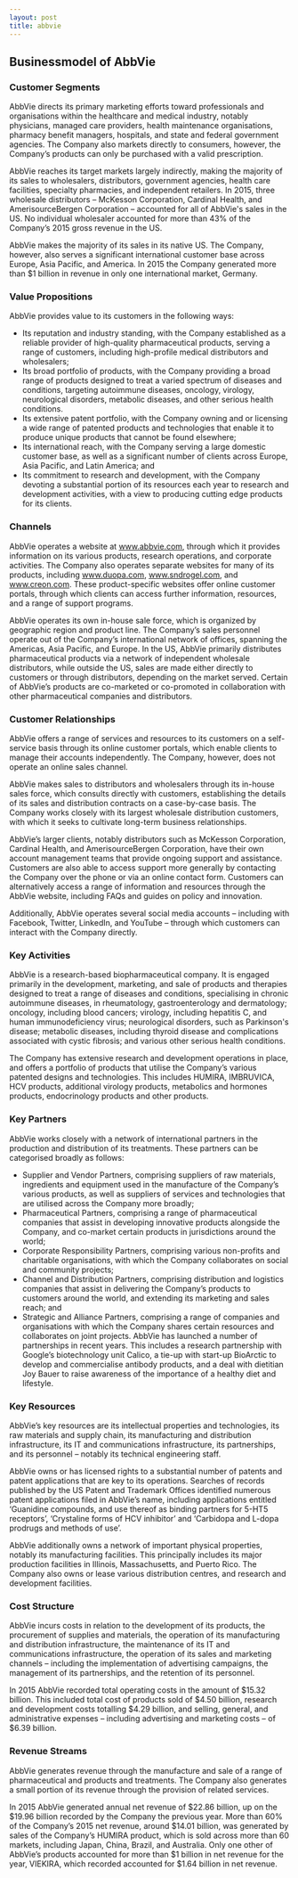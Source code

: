 ```yaml
---
layout: post
title: abbvie
---
```


Businessmodel of AbbVie
------------------------

### Customer Segments

AbbVie directs its primary marketing efforts toward professionals and organisations within the healthcare and medical industry, notably physicians, managed care providers, health maintenance organisations, pharmacy benefit managers, hospitals, and state and federal government agencies. The Company also markets directly to consumers, however, the Company’s products can only be purchased with a valid prescription.

AbbVie reaches its target markets largely indirectly, making the majority of its sales to wholesalers, distributors, government agencies, health care facilities, specialty pharmacies, and independent retailers. In 2015, three wholesale distributors – McKesson Corporation, Cardinal Health, and AmerisourceBergen Corporation – accounted for all of AbbVie's sales in the US. No individual wholesaler accounted for more than 43% of the Company’s 2015 gross revenue in the US.

AbbVie makes the majority of its sales in its native US. The Company, however, also serves a significant international customer base across Europe, Asia Pacific, and America. In 2015 the Company generated more than $1 billion in revenue in only one international market, Germany.

### Value Propositions

AbbVie provides value to its customers in the following ways:

 * Its reputation and industry standing, with the Company established as a reliable provider of high-quality pharmaceutical products, serving a range of customers, including high-profile medical distributors and wholesalers;
* Its broad portfolio of products, with the Company providing a broad range of products designed to treat a varied spectrum of diseases and conditions, targeting autoimmune diseases, oncology, virology, neurological disorders, metabolic diseases, and other serious health conditions.
* Its extensive patent portfolio, with the Company owning and or licensing a wide range of patented products and technologies that enable it to produce unique products that cannot be found elsewhere;
* Its international reach, with the Company serving a large domestic customer base, as well as a significant number of clients across Europe, Asia Pacific, and Latin America; and
* Its commitment to research and development, with the Company devoting a substantial portion of its resources each year to research and development activities, with a view to producing cutting edge products for its clients.
 ### Channels

AbbVie operates a website at www.abbvie.com, through which it provides information on its various products, research operations, and corporate activities. The Company also operates separate websites for many of its products, including www.duopa.com, www.sndrogel.com, and www.creon.com. These product-specific websites offer online customer portals, through which clients can access further information, resources, and a range of support programs.

AbbVie operates its own in-house sale force, which is organized by geographic region and product line. The Company’s sales personnel operate out of the Company’s international network of offices, spanning the Americas, Asia Pacific, and Europe. In the US, AbbVie primarily distributes pharmaceutical products via a network of independent wholesale distributors, while outside the US, sales are made either directly to customers or through distributors, depending on the market served. Certain of AbbVie’s products are co-marketed or co-promoted in collaboration with other pharmaceutical companies and distributors.

### Customer Relationships

AbbVie offers a range of services and resources to its customers on a self-service basis through its online customer portals, which enable clients to manage their accounts independently. The Company, however, does not operate an online sales channel.

AbbVie makes sales to distributors and wholesalers through its in-house sales force, which consults directly with customers, establishing the details of its sales and distribution contracts on a case-by-case basis. The Company works closely with its largest wholesale distribution customers, with which it seeks to cultivate long-term business relationships.

AbbVie’s larger clients, notably distributors such as McKesson Corporation, Cardinal Health, and AmerisourceBergen Corporation, have their own account management teams that provide ongoing support and assistance. Customers are also able to access support more generally by contacting the Company over the phone or via an online contact form. Customers can alternatively access a range of information and resources through the AbbVie website, including FAQs and guides on policy and innovation.

Additionally, AbbVie operates several social media accounts – including with Facebook, Twitter, LinkedIn, and YouTube – through which customers can interact with the Company directly.

### Key Activities

AbbVie is a research-based biopharmaceutical company. It is engaged primarily in the development, marketing, and sale of products and therapies designed to treat a range of diseases and conditions, specialising in chronic autoimmune diseases, in rheumatology, gastroenterology and dermatology; oncology, including blood cancers; virology, including hepatitis C, and human immunodeficiency virus; neurological disorders, such as Parkinson's disease; metabolic diseases, including thyroid disease and complications associated with cystic fibrosis; and various other serious health conditions.

The Company has extensive research and development operations in place, and offers a portfolio of products that utilise the Company’s various patented designs and technologies. This includes HUMIRA, IMBRUVICA, HCV products, additional virology products, metabolics and hormones products, endocrinology products and other products.

### Key Partners

AbbVie works closely with a network of international partners in the production and distribution of its treatments. These partners can be categorised broadly as follows:

 * Supplier and Vendor Partners, comprising suppliers of raw materials, ingredients and equipment used in the manufacture of the Company’s various products, as well as suppliers of services and technologies that are utilised across the Company more broadly;
* Pharmaceutical Partners, comprising a range of pharmaceutical companies that assist in developing innovative products alongside the Company, and co-market certain products in jurisdictions around the world;
* Corporate Responsibility Partners, comprising various non-profits and charitable organisations, with which the Company collaborates on social and community projects;
* Channel and Distribution Partners, comprising distribution and logistics companies that assist in delivering the Company’s products to customers around the world, and extending its marketing and sales reach; and
* Strategic and Alliance Partners, comprising a range of companies and organisations with which the Company shares certain resources and collaborates on joint projects.
 AbbVie has launched a number of partnerships in recent years. This includes a research partnership with Google’s biotechnology unit Calico, a tie-up with start-up BioArctic to develop and commercialise antibody products, and a deal with dietitian Joy Bauer to raise awareness of the importance of a healthy diet and lifestyle.

### Key Resources

AbbVie’s key resources are its intellectual properties and technologies, its raw materials and supply chain, its manufacturing and distribution infrastructure, its IT and communications infrastructure, its partnerships, and its personnel – notably its technical engineering staff.

AbbVie owns or has licensed rights to a substantial number of patents and patent applications that are key to its operations. Searches of records published by the US Patent and Trademark Offices identified numerous patent applications filed in AbbVie’s name, including applications entitled ‘Guanidine compounds, and use thereof as binding partners for 5-HT5 receptors’, ‘Crystaline forms of HCV inhibitor’ and ‘Carbidopa and L-dopa prodrugs and methods of use’.

AbbVie additionally owns a network of important physical properties, notably its manufacturing facilities. This principally includes its major production facilities in Illinois, Massachusetts, and Puerto Rico. The Company also owns or lease various distribution centres, and research and development facilities.

### Cost Structure

AbbVie incurs costs in relation to the development of its products, the procurement of supplies and materials, the operation of its manufacturing and distribution infrastructure, the maintenance of its IT and communications infrastructure, the operation of its sales and marketing channels – including the implementation of advertising campaigns, the management of its partnerships, and the retention of its personnel.

In 2015 AbbVie recorded total operating costs in the amount of $15.32 billion. This included total cost of products sold of $4.50 billion, research and development costs totalling $4.29 billion, and selling, general, and administrative expenses – including advertising and marketing costs – of $6.39 billion.

### Revenue Streams

AbbVie generates revenue through the manufacture and sale of a range of pharmaceutical and products and treatments. The Company also generates a small portion of its revenue through the provision of related services.

In 2015 AbbVie generated annual net revenue of $22.86 billion, up on the $19.96 billion recorded by the Company the previous year. More than 60% of the Company’s 2015 net revenue, around $14.01 billion, was generated by sales of the Company’s HUMIRA product, which is sold across more than 60 markets, including Japan, China, Brazil, and Australia. Only one other of AbbVie’s products accounted for more than $1 billion in net revenue for the year, VIEKIRA, which recorded accounted for $1.64 billion in net revenue.
